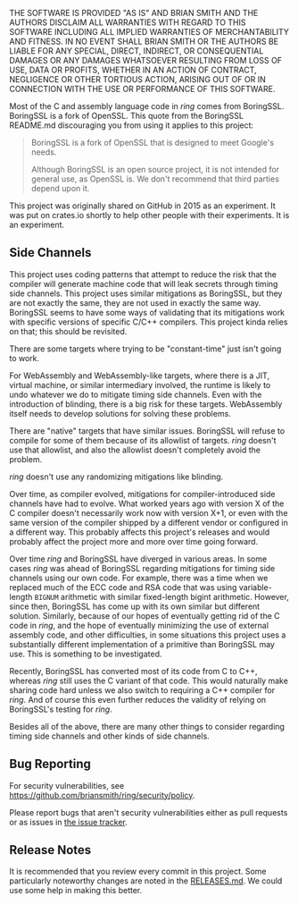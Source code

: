 THE SOFTWARE IS PROVIDED "AS IS" AND BRIAN SMITH AND THE AUTHORS DISCLAIM
ALL WARRANTIES WITH REGARD TO THIS SOFTWARE INCLUDING ALL IMPLIED WARRANTIES
OF MERCHANTABILITY AND FITNESS. IN NO EVENT SHALL BRIAN SMITH OR THE AUTHORS
BE LIABLE FOR ANY SPECIAL, DIRECT, INDIRECT, OR CONSEQUENTIAL DAMAGES OR ANY
DAMAGES WHATSOEVER RESULTING FROM LOSS OF USE, DATA OR PROFITS, WHETHER IN
AN ACTION OF CONTRACT, NEGLIGENCE OR OTHER TORTIOUS ACTION, ARISING OUT OF
OR IN CONNECTION WITH THE USE OR PERFORMANCE OF THIS SOFTWARE.


Most of the C and assembly language code in *ring* comes from BoringSSL. 
BoringSSL is a fork of OpenSSL. This quote from the BoringSSL README.md 
discouraging you from using it applies to this project:

> BoringSSL is a fork of OpenSSL that is designed to meet Google's needs.
>
> Although BoringSSL is an open source project, it is not intended for general
> use, as OpenSSL is. We don't recommend that third parties depend upon it.

This project was originally shared on GitHub in 2015 as an experiment. It was
put on crates.io shortly to help other people with their experiments. It is an
experiment.


Side Channels
-------------

This project uses coding patterns that attempt to reduce the risk that the
compiler will generate machine code that will leak secrets through timing side
channels. This project uses similar mitigations as BoringSSL, but they are not
exactly the same, they are not used in exactly the same way. BoringSSL seems to
have some ways of validating that its mitigations work with specific versions
of specific C/C++ compilers. This project kinda relies on that; this should be
revisited.

There are some targets where trying to be "constant-time" just isn't going to
work.

For WebAssembly and WebAssembly-like targets, where there is a JIT, virtual
machine, or similar intermediary involved, the runtime is likely to undo
whatever we do to mitigate timing side channels. Even with the introduction of
blinding, there is a big risk for these targets. WebAssembly itself needs to
develop solutions for solving these problems.

There are "native" targets that have similar issues. BoringSSL will refuse to
compile for some of them because of its allowlist of targets. *ring* doesn't
use that allowlist, and also the allowlist doesn't completely avoid the
problem.

*ring* doesn't use any randomizing mitigations like blinding.

Over time, as compiler evolved, mitigations for compiler-introduced side
channels have had to evolve. What worked years ago with version X of the C
compiler doesn't necessarily work now with version X+1, or even with the same
version of the compiler shipped by a different vendor or configured in a
different way. This probably affects this project's releases and would probably
affect the project more and more over time going forward.

Over time *ring* and BoringSSL have diverged in various areas. In some cases
*ring* was ahead of BoringSSL regarding mitigations for timing side channels
using our own code. For example, there was a time when we replaced much of the
ECC code and RSA code that was using variable-length `BIGNUM` arithmetic with
similar fixed-length bigint arithmetic. However, since then, BoringSSL has come
up with its own similar but different solution. Similarly, because of our hopes
of eventually getting rid of the C code in *ring*, and the hope of eventually
minimizing the use of external assembly code, and other difficulties, in some
situations this project uses a substantially different implementation of a
primitive than BoringSSL may use. This is something to be investigated.

Recently, BoringSSL has converted most of its code from C to C++, whereas
*ring* still uses the C variant of that code. This would naturally make sharing
code hard unless we also switch to requiring a C++ compiler for *ring*. And of
course this even further reduces the validity of relying on BoringSSL's testing
for *ring*.

Besides all of the above, there are many other things to consider regarding
timing side channels and other kinds of side channels.



Bug Reporting
-------------

For security vulnerabilities, see https://github.com/briansmith/ring/security/policy.

Please report bugs that aren't security vulnerabilities either as pull requests or as issues in
[the issue tracker](https://github.com/briansmith/ring/issues).



Release Notes
-------------
It is recommended that you review every commit in this project. Some
particularly noteworthy changes are noted in the [RELEASES.md](RELEASES.md). We could use some
help in making this better.
